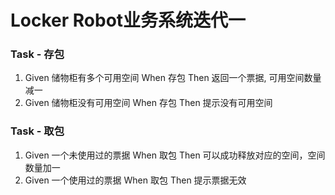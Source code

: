 # Locker Robot业务系统迭代一

### Task - 存包

1. Given 储物柜有多个可用空间 When 存包 Then 返回一个票据, 可用空间数量减一
2. Given 储物柜没有可用空间 When 存包 Then 提示没有可用空间

### Task - 取包

1. Given 一个未使用过的票据 When 取包 Then 可以成功释放对应的空间，空间数量加一
2. Given 一个使用过的票据 When 取包 Then 提示票据无效

